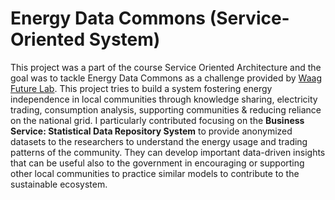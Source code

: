 # Energy Data Commons (Service-Oriented System)
This project was a part of the course Service Oriented Architecture and the goal was to tackle Energy Data Commons as a challenge provided by [Waag Future Lab](https://waag.org/en/).  This project tries to build a system fostering energy independence in local communities through knowledge sharing, electricity trading, consumption analysis, supporting communities & reducing reliance on the national grid. I particularly contributed focusing on the **Business Service: Statistical Data Repository System** to provide anonymized datasets to the researchers to understand the energy usage and trading patterns of the community. They can develop important data-driven insights that can be useful also to the government in encouraging or supporting other local communities to practice similar models to contribute to the sustainable ecosystem. 

